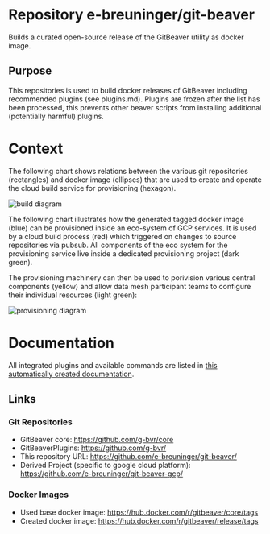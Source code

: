 
# Repository e-breuninger/git-beaver

Builds a curated open-source release of the GitBeaver utility as docker image. 

## Purpose

This repositories is used to build docker releases of GitBeaver including recommended plugins (see plugins.md). 
Plugins are frozen after the list has been processed, this prevents other beaver scripts from installing additional
(potentially harmful) plugins.

# Context

The following chart shows relations between the various git repositories (rectangles) and docker image (ellipses) that are
used to create and operate the cloud build service for provisioning (hexagon). 

![build diagram](http://www.plantuml.com/plantuml/proxy?cache=no&src=https://raw.githubusercontent.com/e-breuninger/git-beaver/main/puml/build.puml)

The following chart illustrates how the generated tagged docker image (blue) can be provisioned inside an eco-system
of GCP services. It is used by a cloud build process (red) which triggered on changes to source repositories via pubsub.
All components of the eco system for the provisioning service live inside a dedicated provisioning project (dark green).

The provisioning machinery can then be used to porivision various central components (yellow) and allow data mesh participant 
teams to configure their individual resources (light green): 

![provisioning diagram](http://www.plantuml.com/plantuml/proxy?cache=no&src=https://raw.githubusercontent.com/e-breuninger/git-beaver/main/puml/provisioning.puml)

# Documentation

All integrated plugins and available commands are listed in [this automatically created documentation](https://htmlpreview.github.io/?https://raw.githubusercontent.com/e-breuninger/git-beaver/main/doc/autocreated/index.html).

## Links

### Git Repositories
* GitBeaver core: https://github.com/g-bvr/core
* GitBeaverPlugins: https://github.com/g-bvr/
* This repository URL: https://github.com/e-breuninger/git-beaver/
* Derived Project (specific to google cloud platform): https://github.com/e-breuninger/git-beaver-gcp/

### Docker Images
* Used base docker image: https://hub.docker.com/r/gitbeaver/core/tags
* Created docker image: https://hub.docker.com/r/gitbeaver/release/tags


